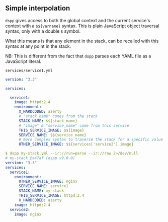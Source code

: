 
## Simple interpolation

`dspp` gives access to both the global context and the current service's context with a `$${varname}` syntax. This is plain JavaScript object traversal syntax, only with a double `$` symbol.

What this means is that any element in the stack, can be recalled with this syntax at any point in the stack.

NB: This is different from the fact that `dspp` parses each YAML file as a JavaScript literal.


`services/service1.yml`
```yaml
version: "3.3"

services:

  service1:
    image: httpd:2.4
    environment:
      X_HARDCODED: azerty
      # "stack_name" comes from the stack
      STACK_NAME: $${stack_name}
      # "image" & "service_name" come from this service
      THIS_SERVICE_IMAGE: $${image}
      SERVICE_NAME: $${service_name}
      # more complex syntax to traverse the stack for a specific value elsewhere
      OTHER_SERVICE_IMAGE: $${services['service2'].image}
```

```yaml
$ dspp my-stack.yml --ir://run=parse --ir://raw 2>/dev/null
# my-stack @a47af (dspp v9.0.0)
version: "3.3"
services:
  service1:
    environment:
      OTHER_SERVICE_IMAGE: nginx
      SERVICE_NAME: service1
      STACK_NAME: my-stack
      THIS_SERVICE_IMAGE: httpd:2.4
      X_HARDCODED: azerty
    image: httpd:2.4
  service2:
    image: nginx
```
